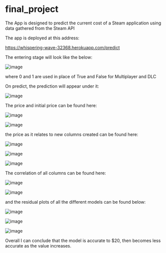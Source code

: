 # final_project
The App is designed to predict the current cost of a Steam application using data gathered from the Steam API 

The app is deployed at this address:  

https://whispering-wave-32368.herokuapp.com/predict

The entering stage will look like the below: 

![image](https://user-images.githubusercontent.com/83536188/151108613-8616efce-4c49-49cd-96f4-91bf8e6294cf.png)

where 0 and 1 are used in place of True and False for Multiplayer and DLC 

On predict, the prediction will appear under it: 

![image](https://user-images.githubusercontent.com/83536188/151108734-bcbb0d1f-54ac-471f-b12d-54dc01d44587.png)
 
The price and initial price can be found here: 

![image](https://user-images.githubusercontent.com/83536188/151108406-647df154-d4fb-40d9-832a-a71aa76028a8.png)

![image](https://user-images.githubusercontent.com/83536188/151108277-814b0db9-2f44-42cf-9eca-3681e7c2ab3f.png)

the price as it relates to new columns created can be found here: 

![image](https://user-images.githubusercontent.com/83536188/151108371-1037d57a-2978-4d00-858c-4121cf68c75f.png)

![image](https://user-images.githubusercontent.com/83536188/151108387-635764b0-d22c-44bd-9a6e-4f5877c22f48.png)

![image](https://user-images.githubusercontent.com/83536188/151108399-ab2c13a0-9e9f-42d9-a03d-b20441a490ee.png)

The correlation of all columns can be found here: 

![image](https://user-images.githubusercontent.com/83536188/151108348-00c89bc6-a99c-4890-bbf1-c870caec5b73.png)

![image](https://user-images.githubusercontent.com/83536188/151108360-f38a1555-e0fb-4933-b534-d9fd6d06e7be.png)

and the residual plots of all the different models can be found below: 

![image](https://user-images.githubusercontent.com/83536188/151108433-de60f46b-fb0b-41cc-bd57-0143bcc5c7fc.png)

![image](https://user-images.githubusercontent.com/83536188/151108460-9349ac5d-d499-4e43-b37b-3cfa4a7c11e6.png)

![image](https://user-images.githubusercontent.com/83536188/151108475-63ac682f-aa02-4cc2-ab47-3a9576b224a3.png)


Overall I can conclude that the model is accurate to $20, then becomes less accurate as the value increases. 
